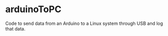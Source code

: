 arduinoToPC
===========

Code to send data from an Arduino to a Linux system through USB and log that data.
